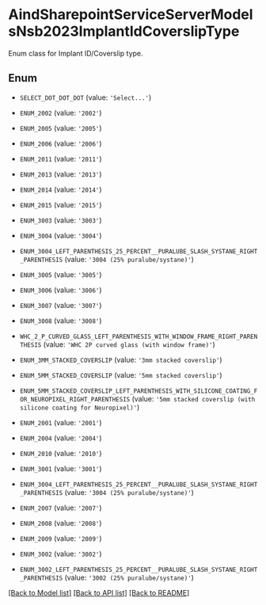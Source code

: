 # AindSharepointServiceServerModelsNsb2023ImplantIdCoverslipType

Enum class for Implant ID/Coverslip type.

## Enum

* `SELECT_DOT_DOT_DOT` (value: `'Select...'`)

* `ENUM_2002` (value: `'2002'`)

* `ENUM_2005` (value: `'2005'`)

* `ENUM_2006` (value: `'2006'`)

* `ENUM_2011` (value: `'2011'`)

* `ENUM_2013` (value: `'2013'`)

* `ENUM_2014` (value: `'2014'`)

* `ENUM_2015` (value: `'2015'`)

* `ENUM_3003` (value: `'3003'`)

* `ENUM_3004` (value: `'3004'`)

* `ENUM_3004_LEFT_PARENTHESIS_25_PERCENT__PURALUBE_SLASH_SYSTANE_RIGHT_PARENTHESIS` (value: `'3004 (25% puralube/systane)'`)

* `ENUM_3005` (value: `'3005'`)

* `ENUM_3006` (value: `'3006'`)

* `ENUM_3007` (value: `'3007'`)

* `ENUM_3008` (value: `'3008'`)

* `WHC_2_P_CURVED_GLASS_LEFT_PARENTHESIS_WITH_WINDOW_FRAME_RIGHT_PARENTHESIS` (value: `'WHC 2P curved glass (with window frame)'`)

* `ENUM_3MM_STACKED_COVERSLIP` (value: `'3mm stacked coverslip'`)

* `ENUM_5MM_STACKED_COVERSLIP` (value: `'5mm stacked coverslip'`)

* `ENUM_5MM_STACKED_COVERSLIP_LEFT_PARENTHESIS_WITH_SILICONE_COATING_FOR_NEUROPIXEL_RIGHT_PARENTHESIS` (value: `'5mm stacked coverslip (with silicone coating for Neuropixel)'`)

* `ENUM_2001` (value: `'2001'`)

* `ENUM_2004` (value: `'2004'`)

* `ENUM_2010` (value: `'2010'`)

* `ENUM_3001` (value: `'3001'`)

* `ENUM_3004_LEFT_PARENTHESIS_25_PERCENT__PURALUBE_SLASH_SYSTANE_RIGHT_PARENTHESIS` (value: `'3004 (25% puralube/systane)'`)

* `ENUM_2007` (value: `'2007'`)

* `ENUM_2008` (value: `'2008'`)

* `ENUM_2009` (value: `'2009'`)

* `ENUM_3002` (value: `'3002'`)

* `ENUM_3002_LEFT_PARENTHESIS_25_PERCENT__PURALUBE_SLASH_SYSTANE_RIGHT_PARENTHESIS` (value: `'3002 (25% puralube/systane)'`)

[[Back to Model list]](../README.md#documentation-for-models) [[Back to API list]](../README.md#documentation-for-api-endpoints) [[Back to README]](../README.md)


